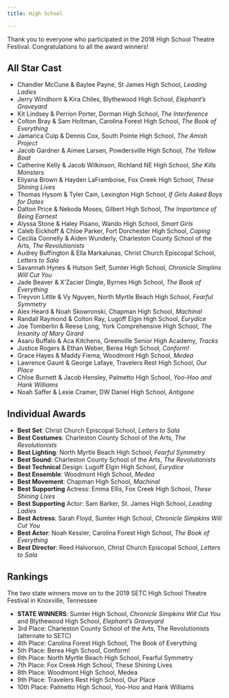 ```yaml
---
title: High School

---
```

Thank you to everyone who participated in the 2018 High School Theatre Festival. Congratulations to all the award winners!

## All Star Cast

- Chandler McCune & Baylee Payne, St James High School, *Leading Ladies*
- Jerry Windhorn & Kira Chiles, Blythewood High School, *Elephant’s Graveyard*
- Kit Lindsey & Perrion Porter, Dorman High School, *The Interference*
- Colton Bray & Sam Holtman, Carolina Forest High School, *The Book of Everything*
- Jamarica Culp & Dennis Cox, South Pointe High School, *The Amish Project*
- Jacob Gardner & Aimee Larsen, Powdersville High School, *The Yellow Boat*
- Catherine Kelly & Jacob Wilkinson, Richland NE High School, *She Kills Monsters*
- Eliyana Brown & Hayden LaFramboise, Fox Creek High School, *These Shining Lives*
- Thomas Hysom & Tyler Cain, Lexington High School, *If Girls Asked Boys for Dates*
- Dalton Price & Nekoda Moses, Gilbert High School, *The Importance of Being Earnest*
- Alyssa Stone & Haley Pisano, Wando High School, *Smart Girls*
- Caleb Eickhoff & Chloe Parker, Fort Dorchester High School, *Coping*
- Cecilia Connelly & Aiden Wunderly, Charleston County School of the Arts, *The Revolutionists*
- Audrey Buffington & Ella Markalunas, Christ Church Episcopal School, *Letters to Sala*
- Savannah Hynes & Hutson Self, Sumter High School, *Chronicle Simplins Will Cut You*
- Jade Beaver & X’Zacier Dingle, Byrnes High School, *The Book of Everything*
- Treyvon Little & Vy Nguyen, North Myrtle Beach High School, *Fearful Symmetry*
- Alex Heard & Noah Skowronski, Chapman High School, *Machinal*
- Randall Raymond & Colton Ray, Lugoff Elgin High School, *Eurydice*
- Joe Tomberlin & Reese Long, York Comprehensive High School, *The Insanity of Mary Girard*
- Asaru Buffalo & Aca Kitchens, Greenville Senior High Academy, *Tracks*
- Justice Rogers & Ethan Weber, Berea High School, *Conform!*
- Grace Hayes & Maddy Fiema, Woodmont High School, *Medea*
- Lawrence Gaunt & George Lafaye, Travelers Rest High School, *Our Place*
- Chloe Burnett & Jacob Hensley, Palmetto High School, *Yoo-Hoo and Hank Williams*
- Noah Saffer & Lexie Cramer, DW Daniel High School, *Antigone*

## Individual Awards

- **Best Set**: Christ Church Episcopal School, *Letters to Sala*
- **Best Costumes**: Charleston County School of the Arts, *The Revolutionists*
- **Best Lighting**: North Myrtle Beach High School, *Fearful Symmetry*
- **Best Sound**: Charleston County School of the Arts, *The Revolutionists*
- **Best Technical** Design: Lugoff Elgin High School, *Eurydice*
- **Best Ensemble**: Woodmont High School, *Medea*
- **Best Movement**: Chapman High School, *Machinal*
- **Best Supporting** Actress: Emma Ellis, Fox Creek High School, *These Shining Lives*
- **Best Supporting** Actor: Sam Barker, St. James High School, *Leading Ladies*
- **Best Actress**: Sarah Floyd, Sumter High School, *Chronicle Simpkins Will Cut You*
- **Best Actor**: Noah Kessler, Carolina Forest High School, *The Book of Everything*
- **Best Director**: Reed Halvorson, Christ Church Episcopal School, *Letters to Sala*

## Rankings

The two state winners move on to the 2019 SETC High School Theatre Festival in Knoxville, Tennessee

- **STATE WINNERS**: Sumter High School, *Chronicle Simpkins Will Cut You* and Blythewood High School, *Elephant’s Graveyard*
- 3rd Place: Charleston County School of the Arts, The Revolutionists (alternate to SETC)
- 4th Place: Carolina Forest High School, The Book of Everything
- 5th Place: Berea High School, Conform!
- 6th Place: North Myrtle Beach High School, Fearful Symmetry
- 7th Place: Fox Creek High School, These Shining Lives
- 8th Place: Woodmont High School, Medea
- 9th Place: Travelers Rest High School, Our Place
- 10th Place: Palmetto High School, Yoo-Hoo and Hank Williams